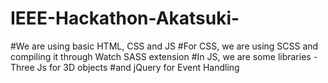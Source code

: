 # IEEE-Hackathon-Akatsuki-

#We are using basic HTML, CSS and JS
#For CSS, we are using SCSS and compiling it through Watch SASS extension
#In JS, we are some libraries - Three Js for 3D objects
#and jQuery for Event Handling
